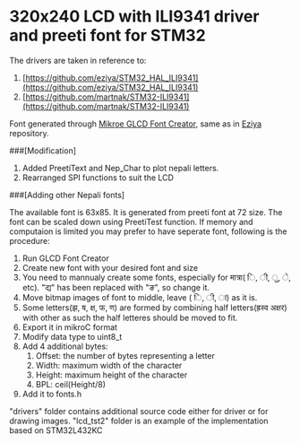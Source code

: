 # 320x240 LCD with ILI9341 driver and preeti font for STM32

The drivers are taken in reference to:

1. [https://github.com/eziya/STM32_HAL_ILI9341](https://github.com/eziya/STM32_HAL_ILI9341)
2. [https://github.com/martnak/STM32-ILI9341](https://github.com/martnak/STM32-ILI9341)

Font generated through [Mikroe GLCD Font Creator](https://www.mikroe.com/glcd-font-creator), same as in [Eziya](https://github.com/eziya/STM32_HAL_ILI9341) repository.

###[Modification]
1. Added PreetiText and Nep_Char to plot nepali letters.
2. Rearranged SPI functions to suit the LCD

###[Adding other Nepali fonts]

The available font is 63x85. It is generated from preeti font at 72 size. The font can be scaled down using PreetiTest function. If memory and computaion is limited you may prefer to have seperate font, following is the procedure:

1. Run GLCD Font Creator
2. Create new font with your desired font and size
3. You need to mannualy create some fonts, especially for मात्रा( ि, ी, ु, े, etc). "द्य" has been replaced with "ङ", so change it.
4. Move bitmap images of font to middle, leave ( ि, ी, ा) as it is.
5. Some letters(झ, ष, क्ष, फ, ण) are formed by combining half letters(ह्रस्व अक्षर) with other as such the half letteres should be moved to fit.
6. Export it in mikroC format
7. Modify data type to uint8_t
8. Add 4 additional bytes:
   1.  Offset: the number of bytes representing a letter
   2.  Width: maximum width of the character
   3.  Height: maximum height of the character
   4.  BPL: ceil(Height/8)
9. Add it to fonts.h

"drivers" folder contains additional source code either for driver or for drawing images. "lcd_tst2" folder is an example of the implementation based on STM32L432KC

